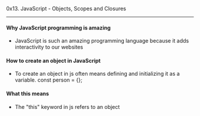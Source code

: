 0x13. JavaScript - Objects, Scopes and Closures
**************************************************

#### Why JavaScript programming is amazing
 - JavaScript is such an amazing programming language because it adds interactivity to our websites

#### How to create an object in JavaScript
 - To create an object in js often means defining and initializing it as a variable.
	const person = {};

#### What this means
 - The "this" keyword in js refers to an object
